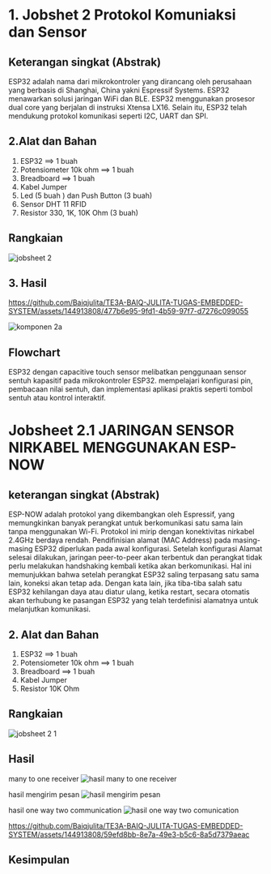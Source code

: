 # 1. Jobshet 2 Protokol Komuniaksi dan Sensor
## Keterangan singkat (Abstrak)
ESP32 adalah nama dari mikrokontroler yang dirancang oleh perusahaan yang berbasis di Shanghai, China yakni Espressif Systems. ESP32 menawarkan solusi jaringan WiFi dan BLE. ESP32 menggunakan prosesor dual core yang berjalan di instruksi Xtensa LX16. Selain itu, ESP32 telah mendukung protokol komunikasi seperti I2C, UART dan SPI.

## 2.Alat dan Bahan
1. ESP32                     ==> 1 buah
2. Potensiometer 10k ohm     ==> 1 buah
3. Breadboard                ==> 1 buah
4. Kabel Jumper
5. Led (5 buah ) dan Push Button (3 buah)
6. Sensor DHT 11 RFID
7. Resistor 330, 1K, 10K Ohm (3 buah)

## Rangkaian 

![jobsheet 2](https://github.com/Baiqjulita/TE3A-BAIQ-JULITA-TUGAS-EMBEDDED-SYSTEM/assets/144913808/d0aa80c9-96bf-4f48-b176-f4f759127e05)

## 3. Hasil 


https://github.com/Baiqjulita/TE3A-BAIQ-JULITA-TUGAS-EMBEDDED-SYSTEM/assets/144913808/477b6e95-9fd1-4b59-97f7-d7276c099055

![komponen 2a](https://github.com/Baiqjulita/TE3A-BAIQ-JULITA-TUGAS-EMBEDDED-SYSTEM/assets/144913808/1f32cff7-a6b5-4741-95b0-07c8d52677bd)

## Flowchart


ESP32 dengan capacitive touch sensor melibatkan penggunaan sensor sentuh kapasitif pada mikrokontroler ESP32. mempelajari konfigurasi pin, pembacaan nilai sentuh, dan implementasi aplikasi praktis seperti tombol sentuh atau kontrol interaktif.

# Jobsheet 2.1 JARINGAN SENSOR NIRKABEL MENGGUNAKAN ESP-NOW
## keterangan singkat (Abstrak)
ESP-NOW adalah protokol yang dikembangkan oleh Espressif, yang memungkinkan banyak perangkat untuk berkomunikasi satu sama lain tanpa menggunakan Wi-Fi. Protokol ini mirip dengan konektivitas nirkabel 2.4GHz berdaya rendah. Pendifinisian alamat (MAC Address) pada masing-masing ESP32 diperlukan pada awal konfigurasi. Setelah konfigurasi Alamat selesai dilakukan, jaringan peer-to-peer akan terbentuk dan perangkat tidak perlu melakukan handshaking kembali ketika akan berkomunikasi. Hal ini memunjukkan bahwa setelah perangkat ESP32 saling terpasang satu sama lain, koneksi akan tetap ada. Dengan kata lain, jika tiba-tiba salah satu ESP32 kehilangan daya atau diatur ulang, ketika restart, secara otomatis akan terhubung ke pasangan ESP32 yang telah terdefinisi alamatnya untuk melanjutkan komunikasi.

## 2. Alat dan Bahan
1. ESP32                     ==> 1 buah
2. Potensiometer 10k ohm     ==> 1 buah
3. Breadboard                ==> 1 buah
4. Kabel Jumper
5. Resistor 10K Ohm

## Rangkaian

![jobsheet 2 1](https://github.com/Baiqjulita/TE3A-BAIQ-JULITA-TUGAS-EMBEDDED-SYSTEM/assets/144913808/7f7b1866-f08f-410c-afc5-23a521b7c434)

## Hasil 
many to one receiver
![hasil many to one receiver](https://github.com/Baiqjulita/TE3A-BAIQ-JULITA-TUGAS-EMBEDDED-SYSTEM/assets/144913808/abe061c3-0c7d-4856-a212-c7764ce90833)

hasil mengirim pesan
![hasil mengirim pesan](https://github.com/Baiqjulita/TE3A-BAIQ-JULITA-TUGAS-EMBEDDED-SYSTEM/assets/144913808/407eecb8-8ee0-4945-97c4-550e41115379)

hasil one way two communication
![hasil one way two comunication](https://github.com/Baiqjulita/TE3A-BAIQ-JULITA-TUGAS-EMBEDDED-SYSTEM/assets/144913808/e990b269-7fe6-4b3d-a80d-e5a29791fdb2)


https://github.com/Baiqjulita/TE3A-BAIQ-JULITA-TUGAS-EMBEDDED-SYSTEM/assets/144913808/59efd8bb-8e7a-49e3-b5c6-8a5d7379aeac

## Kesimpulan 
